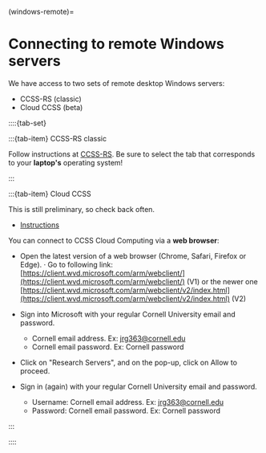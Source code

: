 (windows-remote)=
# Connecting to remote Windows servers

We have access to two sets of remote desktop Windows servers:

- CCSS-RS (classic)
- Cloud CCSS (beta)



::::{tab-set}

:::{tab-item} CCSS-RS classic

Follow instructions at [CCSS-RS](https://socialsciences.cornell.edu/research-support/login-instructions). Be sure to select the tab that corresponds to your **laptop's** operating system!

:::

:::{tab-item} Cloud CCSS

This is still preliminary, so check back often.

- [Instructions](https://cornellprod-my.sharepoint.com/:f:/g/personal/cd642_cornell_edu/EvxDKmDjZyZBsrQvimUR8xABE4x6TYDenmLOY8ZFMLRjUw)

You can connect to CCSS Cloud Computing via a **web browser**:

- Open the latest version of a web browser (Chrome, Safari, Firefox or Edge). · Go to following link: [https://client.wvd.microsoft.com/arm/webclient/](https://client.wvd.microsoft.com/arm/webclient/) (V1) or the newer one [https://client.wvd.microsoft.com/arm/webclient/v2/index.html](https://client.wvd.microsoft.com/arm/webclient/v2/index.html) (V2)
 
- Sign into Microsoft with your regular Cornell University email and password. 
  -  Cornell email address. Ex: jrg363@cornell.edu
  -  Cornell email password. Ex: Cornell password 

- Click on "Research Servers", and on the pop-up, click on Allow to proceed. 
- Sign in (again) with your regular Cornell University email and password. 
  - Username: Cornell email address. Ex: jrg363@cornell.edu
  - Password: Cornell email password. Ex: Cornell password

:::

::::
